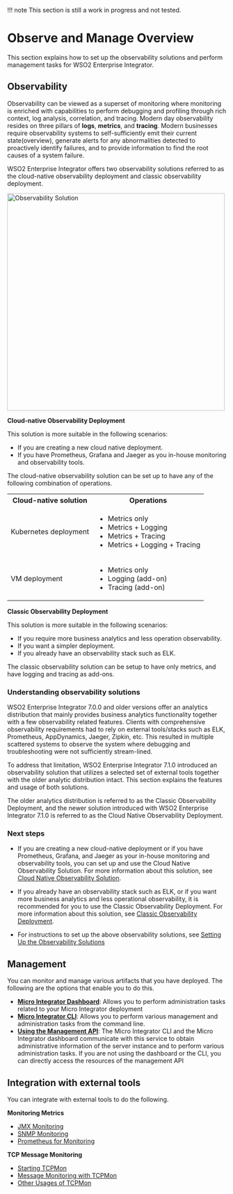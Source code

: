 !!! note
    This section is still a work in progress and not tested.

# Observe and Manage Overview

This section explains how to set up the observability solutions and perform management tasks for WSO2 Enterprise Integrator.

## Observability

Observability can be viewed as a superset of monitoring where monitoring is enriched with capabilities to perform debugging and profiling through rich context, log analysis, correlation, and tracing. Modern day observability resides on three pillars of **logs**, **metrics**, and **tracing**. Modern businesses require observability systems to self-sufficiently emit their current state(overview), generate alerts for any abnormalities detected to proactively identify failures, and to provide information to find the root causes of a system failure.

WSO2 Enterprise Integrator offers two observability solutions referred to as the cloud-native observability deployment and classic observability deployment.

<img src="../../assets/img/observability/observability-mi.png" title="Observability Solution" width="500" alt="Observability Solution"/>

**Cloud-native Observability Deployment**

This solution is more suitable in the following scenarios:

- If you are creating a new cloud native deployment.
- If you have Prometheus, Grafana and Jaeger as you in-house monitoring and observability tools.

The cloud-native observability solution can be set up to have any of the following combination of operations.

<table>
    <tr>
        <th>Cloud-native solution</th>
        <th>Operations</th>
    </tr>
    <tr>
        <td>Kubernetes deployment</td>
        <td>
            <ul>
                <li>Metrics only</li>
                <li>Metrics + Logging</li>
                <li>Metrics + Tracing</li>
                <li>Metrics + Logging + Tracing</li>
            </ul>
        </td>
    </tr>
    <tr>
        <td>VM deployment</td>
        <td>
            <ul>
                <li>Metrics only</li>
                <li>Logging (add-on)</li>
                <li>Tracing (add-on)</li>
            </ul>
        </td>
    </tr>
</table>

**Classic Observability Deployment**

This solution is more suitable in the following scenarios:
    
- If you require more business analytics and less operation observability.    
- If you want a simpler deployment.
- If you already have an observability stack such as ELK.

The classic observability solution can be setup to have only metrics, and have logging and tracing as add-ons.

### Understanding observability solutions

WSO2 Enterprise Integrator 7.0.0 and older versions offer an analytics distribution that mainly provides business analytics functionality together with a few observability related features. Clients with comprehensive observability requirements had to rely on external tools/stacks such as ELK, Prometheus, AppDynamics, Jaeger, Zipkin, etc. This resulted in multiple scattered systems to observe the system where debugging and troubleshooting were not sufficiently stream-lined.

To address that limitation, WSO2 Enterprise Integrator 7.1.0 introduced an observability solution that utilizes a selected set of external tools together with the older analytic distribution intact. This section explains the features and usage of both solutions. 

The older analytics distribution is referred to as the Classic Observability Deployment, and the newer solution introduced with WSO2 Enterprise Integrator 7.1.0 is referred to as the Cloud Native Observability Deployment.

### Next steps

* If you are creating a new cloud-native deployment or if you have Prometheus, Grafana, and Jaeger as your in-house monitoring and observability tools, you can set  up and use the Cloud Native Observability Solution. For more information about this solution, see [Cloud Native Observability Solution](cloud-native-observability-dashboards.md).

* If you already have an observability stack such as ELK, or if you want more business analytics and less operational observability, it is recommended for you to use the Classic Observability Deployment. For more information about this solution, see [Classic Observability Deployment](using-the-analytics-dashboard.md).

* For instructions to set up the above observability solutions, see [Setting Up the Observability Solutions](../setup/observability/setting-up-minimum-basic-observability-deployment.md)

## Management

You can monitor and manage various artifacts that you have deployed. The following are the options that enable you to do this.

- **[Micro Integrator Dashboard](working-with-monitoring-dashboard.md)**: Allows you to perform administration tasks related to your Micro Integrator deployment
- **[Micro Integrator CLI](using-the-command-line-interface.md)**: Allows you to perform various management and administration tasks from the command line.
- **[Using the Management API](working-with-management-api.md)**: The Micro Integrator CLI and the Micro Integrator dashboard communicate with this service to obtain administrative information of the server instance and to perform various administration tasks. If you are not using the dashboard or the CLI, you can directly access the resources of the management API

## Integration with external tools

You can integrate with external tools to do the following.

**Monitoring Metrics**

- [JMX Monitoring](jmx_monitoring.md)
- [SNMP Monitoring](snmp_monitoring.md)
- [Prometheus for Monitoring](monitoring_with_prometheus.md)

**TCP Message Monitoring**

- [Starting TCPMon](tcp/starting_tcp_mon.md)
- [Message Monitoring with TCPMon](tcp/message_monitoring_with_tcpmon.md)
- [Other Usages of TCPMon](tcp/other_usages_of_tcpmon.md)
